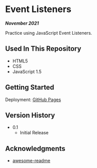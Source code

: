 # Event Listeners

***November 2021***

Practice using JavaScript Event Listeners.

## Used In This Repository

- HTML5
- CSS
- JavaScript 1.5

## Getting Started

Deployment: [GitHub Pages](https://a-bikombe.github.io/event-listeners/)

## Version History

* 0.1
    * Initial Release

## Acknowledgments

* [awesome-readme](https://github.com/matiassingers/awesome-readme)
